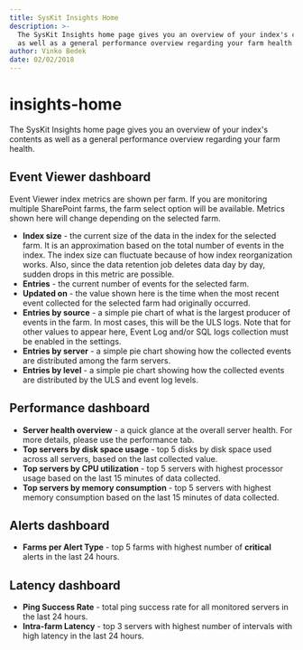 ```yaml
---
title: SysKit Insights Home
description: >-
  The SysKit Insights home page gives you an overview of your index's contents
  as well as a general performance overview regarding your farm health.
author: Vinko Bedek
date: 02/02/2018
---
```


# insights-home

The SysKit Insights home page gives you an overview of your index's contents as well as a general performance overview regarding your farm health.

## Event Viewer dashboard

Event Viewer index metrics are shown per farm. If you are monitoring multiple SharePoint farms, the farm select option will be available. Metrics shown here will change depending on the selected farm.

* **Index size** - the current size of the data in the index for the selected farm. It is an approximation based on the total number of events in the index. The index size can fluctuate because of how index reorganization works. Also, since the data retention job deletes data day by day, sudden drops in this metric are possible.  
* **Entries** - the current number of events for the selected farm.
* **Updated on** - the value shown here is the time when the most recent event collected for the selected farm had originally occurred.
* **Entries by source** - a simple pie chart of what is the largest producer of events in the farm. In most cases, this will be the ULS logs. Note that for other values to appear here, Event Log and/or SQL logs collection must be enabled in the settings.
* **Entries by server** - a simple pie chart showing how the collected events are distributed among the farm servers.
* **Entries by level** - a simple pie chart showing how the collected events are distributed by the ULS and event log levels.

## Performance dashboard

* **Server health overview** - a quick glance at the overall server health. For more details, please use the performance tab.
* **Top servers by disk space usage** - top 5 disks by disk space used across all servers, based on the last collected value.
* **Top servers by CPU utilization** - top 5 servers with highest processor usage based on the last 15 minutes of data collected.
* **Top servers by memory consumption** - top 5 servers with highest memory consumption based on the last 15 minutes of data collected.

## Alerts dashboard

* **Farms per Alert Type** - top 5 farms with highest number of **critical** alerts in the last 24 hours.

## Latency dashboard

* **Ping Success Rate** - total ping success rate for all monitored servers in the last 24 hours.
* **Intra-farm Latency** - top 3 servers with highest number of intervals with high latency in the last 24 hours.

